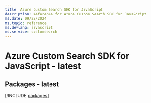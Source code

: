 ```yaml
---
title: Azure Custom Search SDK for JavaScript
description: Reference for Azure Custom Search SDK for JavaScript
ms.date: 09/25/2024
ms.topic: reference
ms.devlang: javascript
ms.service: customsearch
---
```

# Azure Custom Search SDK for JavaScript - latest
## Packages - latest
[!INCLUDE [packages](custom-search-index.md)]
